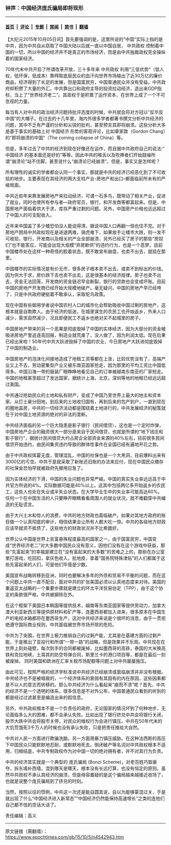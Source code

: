 ### 钟声：中国经济庞氏骗局即将现形

---

#### [首页](../../../..?n4542943) &nbsp;|&nbsp; [评论](../../../../../epoch-comment?n4542943) &nbsp;|&nbsp; [专题](../../../../../epoch-special?n4542943) &nbsp;|&nbsp; [禁闻](../../../../../epoch-news?n4542943) &nbsp;|&nbsp; [禁书](../../../../../books?n4542943) &nbsp;|&nbsp; [翻墙](https://github.com/gfw-breaker/nogfw/blob/master/README.md?n4542943)


<div class="post_content" id="artbody" itemprop="articleBody">
 <!-- article content begin -->
 <p>
  【大纪元2015年10月05日讯】首先要强调的是，这里所说的“中国”实际上指的是中共，因为中共自从窃取了中国大陆以后就一直以中国自居，
  <ok href="https://www.epochtimes.com/gb/tag/%E4%B8%AD%E5%85%B1%E6%94%BF%E6%9D%83.html">
   中共政权
  </ok>
  控制着中国的一切，所以中国的经济并不是真正的市场经济，而是由中共独裁政权完全操纵着的国家经济。
 </p>
 <p>
  70年代末中共开启了所谓改革开放，三十多年来
  <ok href="https://www.epochtimes.com/gb/tag/%E4%B8%AD%E5%85%B1%E6%94%BF%E6%9D%83.html">
   中共政权
  </ok>
  利用“三低优势”（低人权，低环保，低成本）靠榨取底层民众的血汗向世界市场输出了近30万亿的廉价商品，经济得到了长足的发展，但是国富民穷，中国普通民众并没有受益。中共政府却积攒了大量的外汇。中共靠出口和政府主导的投资拉动经济，造出来GDP指标，当上了“世界经济老二”。其政权于是积累了运作资本，在世界上成了一个不可忽视的力量。
 </p>
 <p>
  每当有人对中共的政治经济问题持批评态度的时候，中共就会将对方冠以“反华反中国”的大帽子。在过去的十几年里，海内外很多学者都著书撰文分析中共经济的问题，其中不乏有严谨的分析和尖锐的批判，甚至预言其即将崩溃。这些分析大多是基于事实的基础上对
  <ok href="https://www.epochtimes.com/gb/tag/%E4%B8%AD%E5%9B%BD%E7%BB%8F%E6%B5%8E.html">
   中国经济
  </ok>
  形势的客观评论，比如章家敦（Gordon Chang）的“即将崩溃的中国”（The coming collapse of China）等。
 </p>
 <p>
  但是，多年过去了中共的经济到现在好像还在运作，而且据中共政府自己的说法:“
  <ok href="https://www.epochtimes.com/gb/tag/%E4%B8%AD%E5%9B%BD%E7%BB%8F%E6%B5%8E.html">
   中国经济
  </ok>
  的基本面还是好的”等等。因此中共的喉舌以及吹捧者们开始鼓噪所谓“崩溃论”站不住脚，甚至说什么“崩溃论已经崩溃”。但是，事实又是怎样呢？
 </p>
 <p>
  所有理性的诚实的学者都会认同一个事实，那就是中共的经济已经恶化到了不可收拾的地步。主要表现在其经济的两大支柱产业-房地产和出口–都面临前所未有的严峻局面。
 </p>
 <p>
  中共近些年来靠发展房地产来拉动经济，可谓一石多鸟，既带动了相关产业，促进了就业，同时也使所有参与者—政府官员，银行，和开发商等都富起来。但是，中国房地产面临着供大于求，库存严重过剩的问题。另外，中国房产价格也远远超过了中国人的可支配收入。
 </p>
 <p>
  近年来中国盖了多少楼恐怕没人能说得清，据说中国人口再翻一倍也住不完。对于房地产困局中共政权现在是进退两难，骑虎难下，如果放手让楼市大跌，则一发不可收拾，银行，开发商以及相关的产业全部崩溃，另外已经买了房子的那些“房奴们”也不能答应，可能会出现大规模“弃房断供”的违约行为，也是一个恶梦。目前中国楼市处在这样一种奇怪的胶着状态，既不敢宣布崩盘，也卖不出去，就挂在那里。
 </p>
 <p>
  中国楼市的实际情况是有价无市，很多房子根本卖不出去，或卖不到标出的价钱。因为供大于求，房价跌下去也卖不出去，这是很基本的经济规律。房子也卖不出去，资金无法回笼，开发商的资金链迟早会断裂，银行的贷款也会变成坏账。目前中国的房地产开发商已经开始大规模地破产。毫无疑问，中国的房地产早已经垮了，只是中共政府硬挺着不敢承认，采取鸵鸟政策。
 </p>
 <p>
  现在中国有些御用学者说中国农村人口的城市化会帮助吸收中国过剩的房地产，这根本就是自欺欺人。由于经济的低迷，在城里谋生的农民工也开始返乡，外来人口减少，需求自然减少，况且即便民工不返乡也绝对买不起城里的房子。
 </p>
 <p>
  中国房地产带来的另一个恶果是彻底毁掉了中国的实体经济，因为大部分的资金被吸进房地产里追逐高回报，制造业就荒废了，没人做了，因为利润太低。现在后果已经出来啦！50年代中共大跃进毁掉了中国的农业，今日房地产大跃进彻底毁掉了中国的制造业。
 </p>
 <p>
  中国房地产的泡沫化间接地造成了地租工资等都在上涨，比较优势没有了，高端产业又上不去，劳动密集型产业又被东南亚国家抢走，因为那里的平均工资比中国低得多。中国沿海一带的服装厂眼睁睁地看见自己的订单被越南东南亚的厂家抢走。中国的地租甚至超过了发达国家，据统计上海，北京，深圳等地的地租已经远远超过美国。
 </p>
 <p>
  中共通过抢劫民众的土地和私有财产，变成了中国乃至世界上最大的地主和资本家。从打土豪分田地，到后来的土地收归国有，再到后来的包产到户，一直到现在的圈地盖房，中共的一切经济活动都是围绕着土地进行的，中共发展经济的秘笈就在于对中国土地资源的绝对的非法的垄断。
 </p>
 <p>
  中共经济面临的另一个巨大隐患是影子银行（民间借贷），这也是一个定时炸弹，中国房地产企业的融资很大一部分是来自于民间借贷，也就是所谓的“地下钱庄和影子银行”，据统计民间借贷大约占房企全部资金来源的40%左右，目前很多民间借贷开始违约，由民间集资违约导致的群体性事件在全国已经有遍地开花之势。
 </p>
 <p>
  由于中共政权挥霍无度，管理混乱，中国的社保也是一个大黑洞，目前爆料出来有3000亿的亏空。中共于是就采取了新账还旧账的办法来应付，现在中国民众缴存的社保金恐怕早就被政府先挪用应急了。
 </p>
 <p>
  因为实体经济的下滑，中国的失业问题也异常严峻。中国的真实失业率远远高于中共官方所说的4%。实际数据可能是40%以上。这其中包括两亿多开始返乡的农民工，这些人也处在失业或半失业状态。在大学毕业生中的失业率可能高达60%。任何一个在中国生活的人只要睁开眼睛看看周围人的就业状况，就不难戳穿中共编造的无耻谎言。
 </p>
 <p>
  由于大兴土木和惊人的浪费，中共的地方财政也面临破产。如果对其地方政府的账目做一个认真彻底的审计，相信结果会让所有人都大吃一惊。中共的各级地方财政应该早就资不抵债了，这些地方的财政状况并不比希腊好。
 </p>
 <p>
  世界公认中国是世界上贫富悬殊程度最高的国家之一，由于国富民穷，中国变成“世界经济老二”对大多数中国民众没有意义，因他们没有在这个游戏中获益，那些“先富起来”的幸福是建立在“没有富起来的大多数”的苦难之上的，那些在办公室里打游戏，吃回扣，拿灰色收入，批地皮，拿着“国务院特殊津贴”的人们都属于这些先富起来的人们，可是他们毕竟是少数。
 </p>
 <p>
  美国宣布战略转移到亚洲，同时也要解决多年的外债和贸易不平衡的问题，而在这个问题上中共一直不配合，面对中共的扩张美国必须以认真地态度来对待。美国的重返亚太战略的一个重要步骤就是建立的环太平洋贸易协定（TPP），由于这个协定的条款很严格，中共被摒除在外。
 </p>
 <p>
  在这个框架下美国日本韩国等提供技术，越南等东南亚国家等提供劳动力，加拿大澳大利亚新西兰等提供原材料和矿产等，连墨西哥都加入进来，很多原本在中国生产的电视冰箱都将在墨西哥生产，这对中共经济来说是个很坏的消息，由于一贯拒绝遵守国际商业规则，中共面临被世界市场开除的危险。
 </p>
 <p>
  中共为了突围，在世界上极力推销自己的过剩产能，尤其是在基建方面的过剩产能，于是推出了亚投行和所谓“一带一路”的战略，但是效果并不乐观。中共现在在世界上到处碰壁，每次到手的合同都被废掉，比如墨西哥的高铁，泰国的大米换高铁和克拉地峡，土耳其的防空导弹合同，斯里兰卡的港口项目等，都是在最后一刻被废掉。 同时美国和欧洲在汇率关税市场配额等问题上对中共屡屡施压。
 </p>
 <p>
  由此可见，按照严格的经济学标准说中共经济已经崩溃或面临崩溃并非没有根据。中共经济也不是被唱衰的，一个经济体系的衰弱有其固有的内在原因，这些因素都是不以人的意志而转移的。那么中共经济为什么看起来“崩而不溃”呢？首先，中共的经济不是一个透明的体系，很多信息是不对外公布，中国普通民众看到的听到的都是经过过滤甚至是编造出来的假信息。
 </p>
 <p>
  另外，中共政权根本不是一个负责任的政府，无论国家的情况坏到了何种地步，无论面临多么大的困难，都不会承认失败。比如出现了银行挤兑中共会将银行关闭，股市大跌中共会将股市关停，对民众的维权行为会进行镇压。中共在50年代末的大饥荒饿死3千万人的时候也没有承认失败，只是把责任推给大自然。
 </p>
 <p>
  中共对人民一方面进行欺骗洗脑，另一方面用暴力镇压威胁。在这种法西斯的高压下中国民众只能默默地忍耐，或默默地死去。倒闭破产等名词对中共政权根本不适用，归根结底，中共专制政权作为对中国一切的绝对拥有者，并不对其行为负责。
 </p>
 <p>
  中共的经济其实就是一个典型的
  <ok href="https://www.epochtimes.com/gb/tag/%E5%BA%9E%E6%B0%8F%E9%AA%97%E5%B1%80.html">
   庞氏骗局
  </ok>
  (Bonzi Scheme)，对老百姓巧取豪夺，拆东墙补西墙，混到哪天是哪天，根本没有长远打算，也没有恒定的原则。虽然中共政权不承认其经济的崩溃，但是毋容置疑的是这个骗局越来越接近收场了，也就是说整个庞氏骗局到了挤兑的时刻。
 </p>
 <p>
  当然，按照以往的惯例，中共这一次还是能自圆其说，自以为能够蒙混过关，于是就出现了什么“中国经济进入新常态”“中国经济仍然能保持高速增长”之类的连他们自己都不信的空话大话了。
 </p>
 <p>
  责任编辑：高义
 </p>
 <!-- article content end -->
 <div id="below_article_ad">
 </div>
</div>


---

原文链接（需翻墙）：https://www.epochtimes.com/gb/15/10/5/n4542943.htm